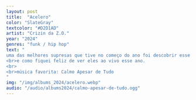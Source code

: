 ```yaml
---
layout: post
title:  "Acelero"
color: "SlateGray"
textcolor: "#D2D1AD"
artist: "Crizin da Z.O."
year: "2024"
genres: "funk / hip hop"
text: "
uma das melhores supresas que tive no começo do ano foi descobrir esse álbum do Crizin da Z.O.
<br>e como fiquei feliz de ver eles ao vivo esse ano.
<br>
<br>música favorita: Calmo Apesar de Tudo
"
img: "/img/albums_2024/acelero.webp"
audio: "/audio/albums2024/calmo-apesar-de-tudo.ogg"
---
```

